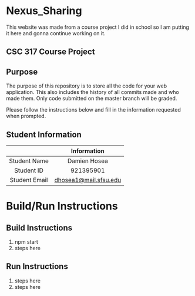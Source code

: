 
# Nexus_Sharing
This website was made from a course project I did in school so I am putting it here
and gonna continue working on it.


## CSC 317 Course Project

## Purpose

The purpose of this repository is to store all the code for your web application. This also includes the history of all commits made and who made them. Only code submitted on the master branch will be graded.

Please follow the instructions below and fill in the information requested when prompted.

## Student Information

|               | Information   |
|:-------------:|:-------------:|
| Student Name  | Damien Hosea           |
| Student ID    | 921395901              |
| Student Email | dhosea1@mail.sfsu.edu  |



# Build/Run Instructions

## Build Instructions
1. npm start
2. steps here

## Run Instructions
1. steps here
2. steps here 
